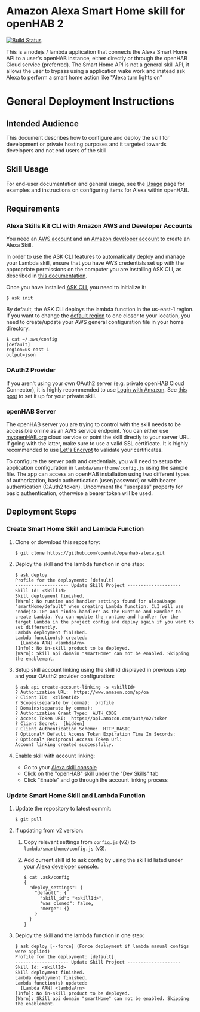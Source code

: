 # Amazon Alexa Smart Home skill for openHAB 2

[![Build Status](https://travis-ci.org/openhab/openhab-alexa.svg?branch=master)](https://travis-ci.org/openhab/openhab-alexa)

This is a nodejs / lambda application that connects the Alexa Smart Home API to a user's openHAB instance, either directly or through the openHAB Cloud service (preferred).  The Smart Home API is not a general skill API, it allows the user to bypass using a application wake work and instead ask Alexa to perform a smart home action like "Alexa turn lights on"

# General Deployment Instructions

## Intended Audience

This document describes how to configure and deploy the skill for development or private hosting purposes and it targeted towards developers and not end users of the skill

## Skill Usage

For end-user documentation and general usage, see the [Usage](USAGE.md) page for examples and instructions on configuring items for Alexa within openHAB.

## Requirements

### Alexa Skills Kit CLI with Amazon AWS and Developer Accounts

You need an [AWS account](https://aws.amazon.com) and an [Amazon developer account](https://developer.amazon.com) to create an Alexa Skill.

In order to use the ASK CLI features to automatically deploy and manage your Lambda skill, ensure that you have AWS credentials set up with the appropriate permissions on the computer you are installing ASK CLI, as described in [this documentation](https://developer.amazon.com/docs/smapi/manage-credentials-with-ask-cli.html).

Once you have installed [ASK CLI](https://developer.amazon.com/docs/smapi/quick-start-alexa-skills-kit-command-line-interface.html), you need to initialize it:
```
$ ask init
```

By default, the ASK CLI deploys the lambda function in the us-east-1 region. If you want to change the [default region](https://docs.aws.amazon.com/general/latest/gr/rande.html#lambda_region) to one closer to your location, you need to create/update your AWS general configuration file in your home directory.
```
$ cat ~/.aws/config
[default]
region=us-east-1
output=json
```

### OAuth2 Provider

If you aren't using your own OAuth2 server (e.g. private openHAB Cloud Connector), it is highly recommended to use [Login with Amazon](https://developer.amazon.com/loginwithamazon/console/site/lwa/overview.html). See [this post](https://developer.amazon.com/public/community/post/Tx3CX1ETRZZ2NPC/Alexa-Account-Linking-5-Steps-to-Seamlessly-Link-Your-Alexa-Skill-with-Login-wit) to set it up for your private skill.

### openHAB Server

The openHAB server you are trying to control with the skill needs to be accessible online as an AWS service endpoint. You can either use [myopenHAB.org](http://myopenHAB.org) cloud service or point the skill directly to your server URL. If going with the latter, make sure to use a valid SSL certificate. It is highly recommended to use [Let's Encrypt](https://letsencrypt.org) to validate your certificates.

To configure the server path and credentials, you will need to setup the application configuration in `lambda/smarthome/config.js` using the sample file. The app can access an openHAB installation using two different types of authorization, basic authentication (user/password) or with bearer authentication (OAuth2 token).  Uncomment the "userpass" property for basic authentication, otherwise a bearer token will be used.

## Deployment Steps

### Create Smart Home Skill and Lambda Function

1. Clone or download this repository:
    ```
    $ git clone https://github.com/openhab/openhab-alexa.git
    ```

2. Deploy the skill and the lambda function in one step:
    ```
    $ ask deploy
    Profile for the deployment: [default]
    -------------------- Update Skill Project --------------------
    Skill Id: <skillId>
    Skill deployment finished.
    [Warn]: No runtime and handler settings found for alexaUsage "smartHome/default" when creating Lambda function. CLI will use "nodejs8.10" and "index.handler" as the Runtime and Handler to create Lambda. You can update the runtime and handler for the target Lambda in the project config and deploy again if you want to set differently.
    Lambda deployment finished.
    Lambda function(s) created:
      [Lambda ARN] <lambdaArn>
    [Info]: No in-skill product to be deployed.
    [Warn]: Skill api domain "smartHome" can not be enabled. Skipping the enablement.
    ```

3. Setup skill account linking using the skill id displayed in previous step and your OAuth2 provider configuration:
    ```
    $ ask api create-account-linking -s <skillId>
    ? Authorization URL:  https://www.amazon.com/ap/oa
    ? Client ID:  <clientId>
    ? Scopes(separate by comma):  profile
    ? Domains(separate by comma):
    ? Authorization Grant Type:  AUTH_CODE
    ? Access Token URI:  https://api.amazon.com/auth/o2/token
    ? Client Secret:  [hidden]
    ? Client Authentication Scheme:  HTTP_BASIC
    ? Optional* Default Access Token Expiration Time In Seconds:
    ? Optional* Reciprocal Access Token Url:
    Account linking created successfully.
    ```

4. Enable skill with account linking:
    * Go to your [Alexa skill console](https://alexa.amazon.com/spa/index.html#skills/your-skills/?ref-suffix=ysa_gw)
    * Click on the "openHAB" skill under the "Dev Skills" tab
    * Click "Enable" and go through the account linking process

### Update Smart Home Skill and Lambda Function

1. Update the repository to latest commit:
    ```
    $ git pull
    ```

2. If updating from v2 version:
    1. Copy relevant settings from `config.js` (v2) to `lambda/smarthome/config.js` (v3).

    2. Add current skill id to ask config by using the skill id listed under your [Alexa developer console](https://developer.amazon.com/alexa/console/ask).
        ```
        $ cat .ask/config
        {
          "deploy_settings": {
            "default": {
              "skill_id": "<skillId>",
              "was_cloned": false,
              "merge": {}
            }
          }
        }
        ```

3. Deploy the skill and the lambda function in one step:
    ```
    $ ask deploy [--force] (Force deployment if lambda manual configs were applied)
    Profile for the deployment: [default]
    -------------------- Update Skill Project --------------------
    Skill Id: <skillId>
    Skill deployment finished.
    Lambda deployment finished.
    Lambda function(s) updated:
      [Lambda ARN] <lambdaArn>
    [Info]: No in-skill product to be deployed.
    [Warn]: Skill api domain "smartHome" can not be enabled. Skipping the enablement.
    ```
